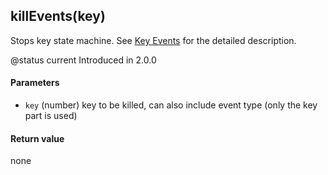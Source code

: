 <!-- This file was generated by the script. Do not edit it, any changes will be lost! -->

## killEvents(key)



Stops key state machine. See [Key Events](../key_events.md) for the detailed description.

@status current Introduced in 2.0.0



#### Parameters

* `key` (number) key to be killed, can also include event type (only the key part is used)



#### Return value

none


